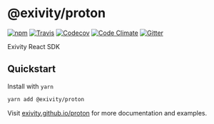 @exivity/proton
===============

[![npm](https://img.shields.io/npm/v/@exivity/proton.svg)](https://www.npmjs.com/package/@exivity/proton)
[![Travis](https://img.shields.io/travis/com/exivity/proton.svg)](https://travis-ci.com/exivity/proton)
[![Codecov](https://img.shields.io/codecov/c/github/exivity/proton.svg)](https://codecov.io/gh/exivity/proton)
[![Code Climate](https://img.shields.io/codeclimate/maintainability/exivity/proton.svg)](https://codeclimate.com/github/exivity/proton)
[![Gitter](https://badges.gitter.im/exivity.svg)](https://gitter.im/exivity)

Exivity React SDK

Quickstart
----------

Install with `yarn`

```bash
yarn add @exivity/proton
```

Visit [exivity.github.io/proton](https://exivity.github.io/proton/?selectedKind=Docs&selectedStory=Introduction) for more documentation and examples.
